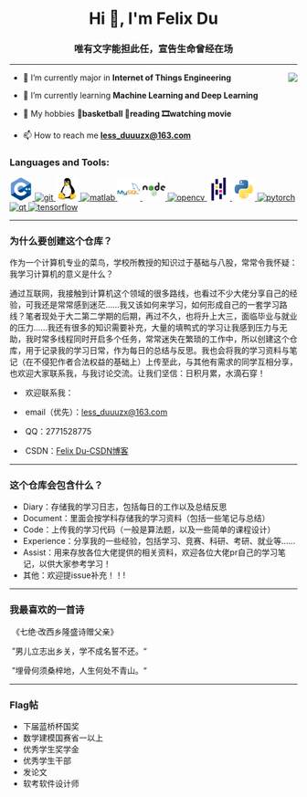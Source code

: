 <h1 align="center">Hi 👋, I'm Felix Du</h1>
<h3 align="center">唯有文字能担此任，宣告生命曾经在场</h3>

------

<a href="https://github.com/Coekyun-Dou">
<img align="right" src="https://github-readme-stats.vercel.app/api?username=Coekyun-Dou&show_icons=true">
</a>

- 🔭 I’m currently major in **Internet of Things Engineering**

- 🌱 I’m currently learning **Machine Learning and Deep Learning**

- 💬 My hobbies **🏀basketball 📔reading 🎞️watching movie**

- 📫 How to reach me **less_duuuzx@163.com**


<h3 align="left">Languages and Tools:</h3>
<p align="left">  <a href="https://www.w3schools.com/cpp/" target="_blank" rel="noreferrer"> <img src="https://raw.githubusercontent.com/devicons/devicon/master/icons/cplusplus/cplusplus-original.svg" alt="cplusplus" width="40" height="40"/> </a> <a href="https://git-scm.com/" target="_blank" rel="noreferrer"> <img src="https://www.vectorlogo.zone/logos/git-scm/git-scm-icon.svg" alt="git" width="40" height="40"/> </a> <a href="https://www.linux.org/" target="_blank" rel="noreferrer"> <img src="https://raw.githubusercontent.com/devicons/devicon/master/icons/linux/linux-original.svg" alt="linux" width="40" height="40"/> </a> <a href="https://www.mathworks.com/" target="_blank" rel="noreferrer"> <img src="https://upload.wikimedia.org/wikipedia/commons/2/21/Matlab_Logo.png" alt="matlab" width="40" height="40"/> </a> <a href="https://www.mysql.com/" target="_blank" rel="noreferrer"> <img src="https://raw.githubusercontent.com/devicons/devicon/master/icons/mysql/mysql-original-wordmark.svg" alt="mysql" width="40" height="40"/> </a> <a href="https://nodejs.org" target="_blank" rel="noreferrer"> <img src="https://raw.githubusercontent.com/devicons/devicon/master/icons/nodejs/nodejs-original-wordmark.svg" alt="nodejs" width="40" height="40"/> </a> <a href="https://opencv.org/" target="_blank" rel="noreferrer"> <img src="https://www.vectorlogo.zone/logos/opencv/opencv-icon.svg" alt="opencv" width="40" height="40"/> </a> <a href="https://pandas.pydata.org/" target="_blank" rel="noreferrer"> <img src="https://raw.githubusercontent.com/devicons/devicon/2ae2a900d2f041da66e950e4d48052658d850630/icons/pandas/pandas-original.svg" alt="pandas" width="40" height="40"/> </a> <a href="https://www.python.org" target="_blank" rel="noreferrer"> <img src="https://raw.githubusercontent.com/devicons/devicon/master/icons/python/python-original.svg" alt="python" width="40" height="40"/> </a> <a href="https://pytorch.org/" target="_blank" rel="noreferrer"> <img src="https://www.vectorlogo.zone/logos/pytorch/pytorch-icon.svg" alt="pytorch" width="40" height="40"/> </a> <a href="https://www.qt.io/" target="_blank" rel="noreferrer"> <img src="https://upload.wikimedia.org/wikipedia/commons/0/0b/Qt_logo_2016.svg" alt="qt" width="40" height="40"/> </a> <a href="https://www.tensorflow.org" target="_blank" rel="noreferrer"> <img src="https://www.vectorlogo.zone/logos/tensorflow/tensorflow-icon.svg" alt="tensorflow" width="40" height="40"/> </a> </p>

------

### 为什么要创建这个仓库？

​        作为一个计算机专业的菜鸟，学校所教授的知识过于基础与八股，常常令我怀疑：我学习计算机的意义是什么？

​        通过互联网，我接触到计算机这个领域的很多路线，也看过不少大佬分享自己的经验，可我还是常常感到迷茫......我又该如何来学习，如何形成自己的一套学习路线？笔者现处于大二第二学期的后期，再过不久，也将升上大三，面临毕业与就业的压力......我还有很多的知识需要补充，大量的填鸭式的学习让我感到压力与无助，我时常多线程同时开启多个任务，常常迷失在繁琐的工作中，所以创建这个仓库，用于记录我的学习日常，作为每日的总结与反思。我也会将我的学习资料与笔记（在不侵犯作者合法权益的基础上）上传至此，与其他有需求的同学互相分享，也欢迎大家联系我，与我讨论交流。让我们坚信：日积月累，水滴石穿！

- ​	欢迎联系我：

- ​	email（优先）：less_duuuzx@163.com

- ​	QQ：2771528775

- ​	CSDN：[Felix Du-CSDN博客](https://blog.csdn.net/less_duuuzx?spm=1010.2135.3001.5343)


------

### 这个仓库会包含什么？

- Diary：存储我的学习日志，包括每日的工作以及总结反思
- Document：里面会按学科存储我的学习资料（包括一些笔记与总结）
- Code：上传我的学习代码（一般是算法题，以及一些简单的课程设计）
- Experience：分享我的一些经验，包括学习、竞赛、科研、考研、就业等......
- Assist：用来存放各位大佬提供的相关资料，欢迎各位大佬pr自己的学习笔记，以供大家参考学习！
- 其他：欢迎提issue补充！！!

------

### 我最喜欢的一首诗

​	    		《七绝·改西乡隆盛诗赠父亲》

​			”男儿立志出乡关，学不成名誓不还。“

​			”埋骨何须桑梓地，人生何处不青山。“

------

### Flag帖

- 下届蓝桥杯国奖
- 数学建模国赛省一以上
- 优秀学生奖学金
- 优秀学生干部
- 发论文
- 软考软件设计师